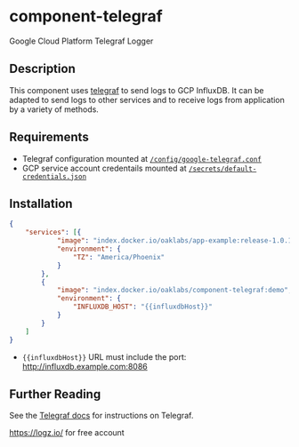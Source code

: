 # component-telegraf

Google Cloud Platform Telegraf Logger

## Description

This component uses
[telegraf](https://docs.influxdata.com/telegraf/v1.11) to send
logs to GCP InfluxDB. It can be adapted to send logs to other
services and to receive logs from application by a variety of methods.

## Requirements

* Telegraf configuration mounted at [`/config/google-telegraf.conf`](./config/google-telegraf.conf)
* GCP service account credentails mounted at [`/secrets/default-credentials.json`](./secrets/default-credentials.json)

## Installation

``` json
{
    "services": [{
            "image": "index.docker.io/oaklabs/app-example:release-1.0.1",
            "environment": {
                "TZ": "America/Phoenix"
            }
        },
        {
            "image": "index.docker.io/oaklabs/component-telegraf:demo",
            "environment": {
                "INFLUXDB_HOST": "{{influxdbHost}}"
            }
        }
    ]
}

```

* `{{influxdbHost}}` URL must include the port: http://influxdb.example.com:8086

## Further Reading

See the
[Telegraf docs](https://github.com/influxdata/telegraf) for instructions on Telegraf.

https://logz.io/ for free account
